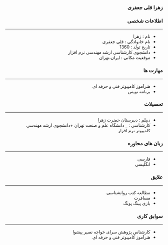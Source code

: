 <style type="text/css">
body{
 direction:rtl;
}
</style>
### زهرا قلی جعفری

### اطلاعات شخصی

---
+ نام : زهرا
+ نام خانوادگی : قلی جعفری
+ تاریخ تولد : 1360
+ دانشجوی کارشناسی ارشد مهندسی نرم افزار 
+ موقعیت مکانی : ایران،تهران


### مهارت ها

---
+ هنرآموز کامپیوتر فنی و حرفه ای
+ برنامه نویس

### تحصیلات

---
+ دیپلم : دبیرستان حضرت زهرا
+ کارشناسی : 
_ دانشگاه علم و صنعت تهران 
+دانشجوی ارشد مهندسی کامپیوتر نرم افزار
### زبان های محاوره

---
+ فارسی
+ انگلیسی

### علایق

--- 
+ مطالعه کتب روانشناسی
+ مسافرت
+ بازی پینگ پونگ

### سوابق کاری

---
+ کارشناس پژوهش سرای خواجه نصیر پیشوا
+ هنرآموز کامپیوتر فنی و حرفه ای




